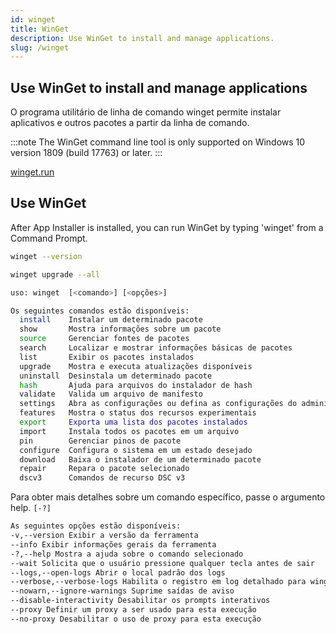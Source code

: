 ```yaml
---
id: winget
title: WinGet
description: Use WinGet to install and manage applications.
slug: /winget
---
```


## Use WinGet to install and manage applications

O programa utilitário de linha de comando winget permite instalar aplicativos e outros pacotes a partir da linha de comando.

:::note
The WinGet command line tool is only supported on Windows 10 version 1809 (build 17763) or later.
:::

[winget.run](https://winget.run/)

## Use WinGet

After App Installer is installed, you can run WinGet by typing 'winget' from a Command Prompt.

```bash
winget --version
```

```bash
winget upgrade --all
```

```bash
uso: winget  [<comando>] [<opções>]
```

```bash
Os seguintes comandos estão disponíveis:
  install    Instalar um determinado pacote
  show       Mostra informações sobre um pacote
  source     Gerenciar fontes de pacotes
  search     Localizar e mostrar informações básicas de pacotes
  list       Exibir os pacotes instalados
  upgrade    Mostra e executa atualizações disponíveis
  uninstall  Desinstala um determinado pacote
  hash       Ajuda para arquivos do instalador de hash
  validate   Valida um arquivo de manifesto
  settings   Abra as configurações ou defina as configurações do administrador
  features   Mostra o status dos recursos experimentais
  export     Exporta uma lista dos pacotes instalados
  import     Instala todos os pacotes em um arquivo
  pin        Gerenciar pinos de pacote
  configure  Configura o sistema em um estado desejado
  download   Baixa o instalador de um determinado pacote
  repair     Repara o pacote selecionado
  dscv3      Comandos de recurso DSC v3
```

Para obter mais detalhes sobre um comando específico, passe o argumento help. `[-?]`

```bash
As seguintes opções estão disponíveis:
-v,--version Exibir a versão da ferramenta
--info Exibir informações gerais da ferramenta
-?,--help Mostra a ajuda sobre o comando selecionado
--wait Solicita que o usuário pressione qualquer tecla antes de sair
--logs,--open-logs Abrir o local padrão dos logs
--verbose,--verbose-logs Habilita o registro em log detalhado para winget
--nowarn,--ignore-warnings Suprime saídas de aviso
--disable-interactivity Desabilitar os prompts interativos
--proxy Definir um proxy a ser usado para esta execução
--no-proxy Desabilitar o uso de proxy para esta execução
```
